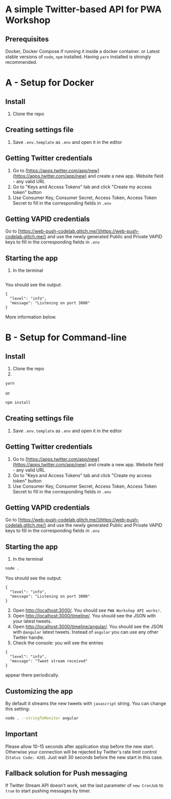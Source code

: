 # A simple Twitter-based API for PWA Workshop

## Prerequisites
Docker, Docker Compose if running it inside a docker container.
or
Latest stable versions of `node`, `npm` installed. Having `yarn` installed is strongly recommended.

# A - Setup for Docker

## Install
1. Clone the repo

## Creating settings file
1. Save `.env.template` as `.env` and open it in the editor

## Getting Twitter credentials
1. Go to [https://apps.twitter.com/app/new](https://apps.twitter.com/app/new) and create a new app. Website field - any valid URL
2. Go to "Keys and Access Tokens" tab and click "Create my access token" button
3. Use Consumer Key, Consumer Secret, Access Token, Access Token Secret to fill in the corresponding fields in `.env`

## Getting VAPID credentials
Go to [https://web-push-codelab.glitch.me/](https://web-push-codelab.glitch.me/) and use the newly generated Public and Private VAPID keys to fill in the corresponding fields in `.env`

## Starting the app
1. In the terminal
```docker-compose up
```
You should see the output:
```
{
  "level": "info",
  "message": "Listening on port 3000"
}
```
More information below.



# B - Setup for Command-line

## Install
1. Clone the repo
2. 
```bash
yarn
```
or
```bash
npm install
```

## Creating settings file
1. Save `.env.template` as `.env` and open it in the editor

## Getting Twitter credentials
1. Go to [https://apps.twitter.com/app/new](https://apps.twitter.com/app/new) and create a new app. Website field - any valid URL
2. Go to "Keys and Access Tokens" tab and click "Create my access token" button
3. Use Consumer Key, Consumer Secret, Access Token, Access Token Secret to fill in the corresponding fields in `.env`

## Getting VAPID credentials
Go to [https://web-push-codelab.glitch.me/](https://web-push-codelab.glitch.me/) and use the newly generated Public and Private VAPID keys to fill in the corresponding fields in `.env`

## Starting the app
1. In the terminal
```bash
node .
```
You should see the output:
```
{
  "level": "info",
  "message": "Listening on port 3000"
}
```
2. Open [http://localhost:3000/](http://localhost:3000/). You should see `PWA Workshop API works!`.
3. Open [http://localhost:3000/timeline/](http://localhost:3000/timeline/). You should see the JSON with your latest tweets.
4. Open [http://localhost:3000/timeline/angular/](http://localhost:3000/timeline/angular/). You should see the JSON with `@angular` latest tweets. Instead of `angular` you can use any other Twitter handle.
5. Check the console: you will see the entries
```
{
  "level": "info",
  "message": "Tweet stream received"
}
```
appear there periodically.


## Customizing the app
By default it streams the new tweets with `javascript` string. You can change this setting:
```bash
node . --stringToMonitor angular
```

## Important
Please allow 10-15 seconds after application stop before the new start. Otherwise your connection will be rejected by Twitter's rate limit control (`Status Code: 420`). Just wait 30 seconds before the new start in this case.

## Fallback solution for Push messaging
If Twitter Stream API doesn't work, set the last parameter of `new CronJob` to `true` to start pushing messages by timer. 
